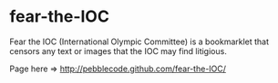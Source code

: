 fear-the-IOC
============

Fear the IOC (International Olympic Committee) is a bookmarklet that censors any text or images that the IOC may find litigious.

Page here => http://pebblecode.github.com/fear-the-IOC/
